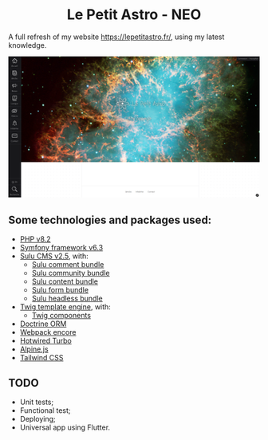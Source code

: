 <h1 align="center">Le Petit Astro - NEO</h1>

A full refresh of my website https://lepetitastro.fr/, using my latest knowledge.

![Alt text](.github/images/readme.png)

## Some technologies and packages used:

- [PHP v8.2](https://www.php.net/)
- [Symfony framework v6.3](https://symfony.com/)
- [Sulu CMS v2.5](https://sulu.io/), with:
  - [Sulu comment bundle](https://github.com/sulu/SuluCommentBundle)
  - [Sulu community bundle](https://github.com/sulu/SuluCommunityBundle)
  - [Sulu content bundle](https://github.com/sulu/SuluContentBundle)
  - [Sulu form bundle](https://github.com/sulu/SuluFormBundle)
  - [Sulu headless bundle](https://github.com/sulu/SuluHeadlessBundle)
- [Twig template engine](https://twig.symfony.com/), with:
  - [Twig components](https://ux.symfony.com/twig-component)
- [Doctrine ORM](https://www.doctrine-project.org/)
- [Webpack encore](https://github.com/symfony/webpack-encore)
- [Hotwired Turbo](https://turbo.hotwired.dev/)
- [Alpine.js](https://alpinejs.dev/)
- [Tailwind CSS](https://tailwindcss.com/)

## TODO

- Unit tests;
- Functional test;
- Deploying;
- Universal app using Flutter.
